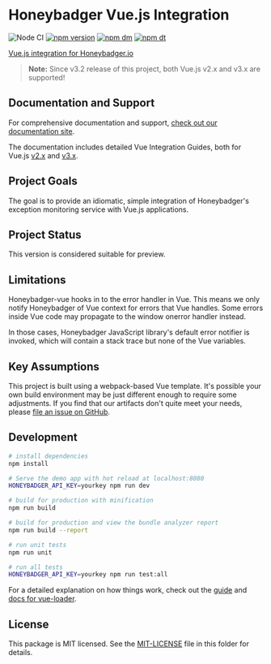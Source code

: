 # Honeybadger Vue.js Integration
![Node CI](https://github.com/honeybadger-io/honeybadger-js/workflows/Node%20CI/badge.svg)
[![npm version](https://badge.fury.io/js/%40honeybadger-io%2Fvue.svg)](https://badge.fury.io/js/%40honeybadger-io%2Fvue)
[![npm dm](https://img.shields.io/npm/dm/@honeybadger-io/vue)](https://www.npmjs.com/package/@honeybadger-io/vue)
[![npm dt](https://img.shields.io/npm/dt/@honeybadger-io/vue)](https://www.npmjs.com/package/@honeybadger-io/vue)

[Vue.js integration for Honeybadger.io](https://www.honeybadger.io/for/javascript/?utm_source=github&utm_medium=readme&utm_campaign=vue&utm_content=Vue.js+integration+for+Honeybadger.io)

> **Note:** Since v3.2 release of this project, both Vue.js v2.x and v3.x are supported!

## Documentation and Support

For comprehensive documentation and support, [check out our documentation site](https://docs.honeybadger.io/lib/javascript/index.html).

The documentation includes detailed Vue Integration Guides, both for Vue.js [v2.x](https://docs.honeybadger.io/lib/javascript/integration/vue2.html) and [v3.x](https://docs.honeybadger.io/lib/javascript/integration/vue3.html).

## Project Goals

The goal is to provide an idiomatic, simple integration of Honeybadger's
exception monitoring service with Vue.js applications.

## Project Status

This version is considered suitable for preview.

## Limitations

Honeybadger-vue hooks in to the error handler in Vue. This means we only
notify Honeybadger of Vue context for errors that Vue handles. Some
errors inside Vue code may propagate to the window onerror handler
instead.

In those cases, Honeybadger JavaScript library's default error notifier
is invoked, which will contain a stack trace but none of the Vue
variables.

## Key Assumptions

This project is built using a webpack-based Vue template. It's possible
your own build environment may be just different enough to require some
adjustments. If you find that our artifacts don't quite meet your needs,
please [file an issue on GitHub](https://github.com/honeybadger-io/honeybadger-js/issues).

## Development

``` bash
# install dependencies
npm install

# Serve the demo app with hot reload at localhost:8080
HONEYBADGER_API_KEY=yourkey npm run dev

# build for production with minification
npm run build

# build for production and view the bundle analyzer report
npm run build --report

# run unit tests
npm run unit

# run all tests
HONEYBADGER_API_KEY=yourkey npm run test:all
```

For a detailed explanation on how things work, check out the [guide](http://vuejs-templates.github.io/webpack/) and [docs for vue-loader](http://vuejs.github.io/vue-loader).

## License

This package is MIT licensed. See the [MIT-LICENSE](./MIT-LICENSE) file in this folder for details.
